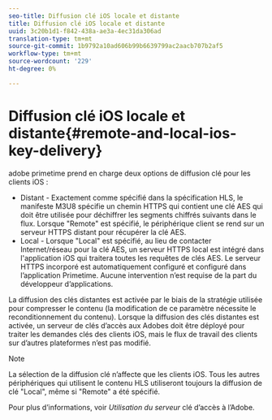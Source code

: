 ```yaml
---
seo-title: Diffusion clé iOS locale et distante
title: Diffusion clé iOS locale et distante
uuid: 3c20b1d1-f842-438a-ae3a-4ec31da306ad
translation-type: tm+mt
source-git-commit: 1b9792a10ad606b99b6639799ac2aacb707b2af5
workflow-type: tm+mt
source-wordcount: '229'
ht-degree: 0%

---
```



# Diffusion clé iOS locale et distante{#remote-and-local-ios-key-delivery}

adobe primetime prend en charge deux options de diffusion clé pour les clients iOS :

* Distant - Exactement comme spécifié dans la spécification HLS, le manifeste M3U8 spécifie un chemin HTTPS qui contient une clé AES qui doit être utilisée pour déchiffrer les segments chiffrés suivants dans le flux. Lorsque &quot;Remote&quot; est spécifié, le périphérique client se rend sur un serveur HTTPS distant pour récupérer la clé AES.
* Local - Lorsque &quot;Local&quot; est spécifié, au lieu de contacter Internet/réseau pour la clé AES, un serveur HTTPS local est intégré dans l&#39;application iOS qui traitera toutes les requêtes de clés AES. Le serveur HTTPS incorporé est automatiquement configuré et configuré dans l’application Primetime. Aucune intervention n’est requise de la part du développeur d’applications.

La diffusion des clés distantes est activée par le biais de la stratégie utilisée pour compresser le contenu (la modification de ce paramètre nécessite le reconditionnement du contenu). Lorsque la diffusion des clés distantes est activée, un serveur de clés d’accès aux Adobes doit être déployé pour traiter les demandes clés des clients iOS, mais le flux de travail des clients sur d’autres plateformes n’est pas modifié.

>[!NOTE]
>
>La sélection de la diffusion clé n’affecte que les clients iOS. Tous les autres périphériques qui utilisent le contenu HLS utiliseront toujours la diffusion de clé &quot;Local&quot;, même si &quot;Remote&quot; a été spécifié.

Pour plus d’informations, voir *Utilisation du serveur* clé d’accès à l’Adobe.
